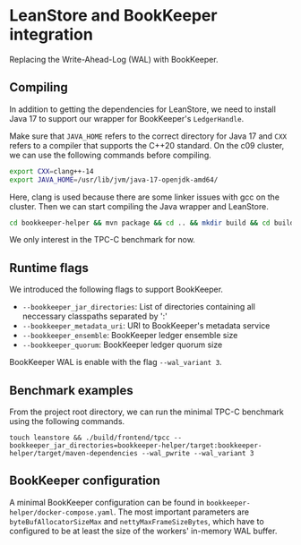# LeanStore and BookKeeper integration

Replacing the Write-Ahead-Log (WAL) with BookKeeper.

## Compiling

In addition to getting the dependencies for LeanStore, we need to install Java 17 to support our wrapper for BookKeeper's `LedgerHandle`.

Make sure that `JAVA_HOME` refers to the correct directory for Java 17 and `CXX` refers to a compiler that supports the C++20 standard. On the c09 cluster, we can use the following commands before compiling.

```bash
export CXX=clang++-14
export JAVA_HOME=/usr/lib/jvm/java-17-openjdk-amd64/
```

Here, clang is used because there are some linker issues with gcc on the cluster. Then we can start compiling the Java wrapper and LeanStore.

```bash
cd bookkeeper-helper && mvn package && cd .. && mkdir build && cd build && cmake -DCMAKE_BUILD_TYPE=RelWithDebInfo .. && make tpcc
```

We only interest in the TPC-C benchmark for now.

## Runtime flags

We introduced the following flags to support BookKeeper.
+ `--bookkeeper_jar_directories`: List of directories containing all neccessary classpaths separated by ':'
+ `--bookkeeper_metadata_uri`: URI to BookKeeper's metadata service
+ `--bookkeeper_ensemble`: BookKeeper ledger ensemble size
+ `--bookkeeper_quorum`: BookKeeper ledger quorum size

BookKeeper WAL is enable with the flag `--wal_variant 3`.

## Benchmark examples

From the project root directory, we can run the minimal TPC-C benchmark using the following commands.

```
touch leanstore && ./build/frontend/tpcc --bookkeeper_jar_directories=bookkeeper-helper/target:bookkeeper-helper/target/maven-dependencies --wal_pwrite --wal_variant 3
```

## BookKeeper configuration

A minimal BookKeeper configuration can be found in `bookkeeper-helper/docker-compose.yaml`. The most important parameters are `byteBufAllocatorSizeMax` and `nettyMaxFrameSizeBytes`, which have to configured to be at least the size of the workers' in-memory WAL buffer.
